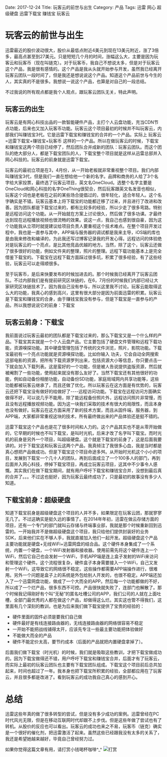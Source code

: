 Date: 2017-12-24
Title: 玩客云的前世与出生
Category: 产品
Tags: 迅雷 网心 超级硬盘 迅雷下载宝 赚钱宝 玩客云

# 玩客云的前世与出生
迅雷最近的股价波动很大，股价从最低点附近4美元到现在13美元附近，涨了3倍多，最高点甚至到27美元。只是短短几个月的时间，涨幅这么大，主要是因为玩客云和玩客币（现在叫链克）。对于玩客币，我自己不想说太多，但是对于玩客云这个产品，我是很有感情的。这个产品是我从头就开始参与开发，虽然我已经离开玩客云团队一段时间了，但是我还是想说说这个产品。知道这个产品前世与今生的人，其实真的不是很多。我想说一说这个产品，也算是对自己的一段总结。

不过我说的所有观点都是我个人观点，跟玩客云团队无关，特此声明。

## 玩客云的出生
玩客云是有网心科技出品的一款智能硬件产品，主打个人云盘功能，充当CDN节点功能，后来也又加入玩客币功能。玩客云这个项目最初的时候并不叫玩客云，内部我们叫赚钱宝3代。它是迅雷下载宝和赚钱宝的合并的一个产品。实际上 玩客云=迅雷下载宝+赚钱宝+玩客币 这样的一个产品。所以在做玩客云的时候，下载宝和赚钱宝这两个项目已经停了，然后团队合并成新的团队：玩客云团队。而这个团队的绝大部分人，都是下载宝团队的人，下载宝整个项目就是这样从迅雷总部并入网心科技的。玩客云的前身就是迅雷下载宝。

玩客云的最初立项是在3，4月份，从一开始老板就非常重视整个项目。我们内部叫赚钱宝3代，但是我们一直在想给他一个新的名字。品牌和商务的人给了3个名字给大家投票，最终选了玩客云项目，英文名OneCloud。选整个名字主要是OneCloud和网心科技的名字OneThing很契合，然后玩客跟英文名发音也相似，玩客这个词也是老板在之前的某些场合提倡过的，很年轻化，适合年轻人。这个名字确实是不错。玩客云基本上将下载宝的功能都迁移了过来，并且进行了改进和改善。因为团队都是下载宝过来的，都有比较多的经验，所以少走了很多弯路。特别是远程访问这个功能。从一开始就在方案上讨论很久，然后做了很多功课。才最终达到现在远程播放视频也很流畅的效果。说这一点，我自己也感到很自豪，因为这个功能我从立项时就提建议给项目负责人要重视这个技术难点。在整个项目开发过程中，我也是一直参与其中，APP端与服务器的调试都是我来主导，iOS端的库也是由我来修改和编译的，为此我还写过博客记录我的开发心得。远程访问的体验绝对是玩客云的一个亮点，是比其他竞品优越的地方。当然，除了这个，玩客云还做了很多很好的功能，例如文件夹的整理，照片的整理。远程下载功能基本上是完全借鉴下载宝的。下载宝在远程下载方面踩过很多坑，积累了很多经验，有了这些经验，玩客云可以走得顺很多。

至于玩客币，是后来快要发布的时候加进去的。那个时候我已经离开了玩客云团队。不过内部我们是有提前研究区块链的，在6，7月份的时候我们内部已经让大家研究区块链技术了。因为我自己没有参与，所以这里我不讨论。玩客云能取得这么大的功能，我真心的感到高兴，这里有很大部分是因为前面迅雷的积累。玩客云是下载宝和赚钱宝的合身，由于赚钱宝我没有参与，但是下载宝是一直参与的产品，所以我想说说它的前身：下载宝

## 玩客云前身：下载宝
我前面说过玩客云最初的团队都是下载宝过来的，那么下载宝又是一个什么样的产品。下载宝其实就是一个个人云盘产品。它主要包括了硬盘文件管理和远程下载功能，资源嗅探功能。其中硬盘管理包括了传统的文件浏览，照片，影院功能。下载宝最初有一个亮点功能就是资源嗅探功能。比如你输入 功夫，它会自动全网搜索这部电影的资源，把所有下载资源罗列出来，包括资源大小等信息，你只要点击一下就会加入下载列表。这是蛮好的一个功能，但是被人告说提供盗版资源，然后就被阉割了一些功能，使用起来就没有那么友好了。当然下载宝还有其他很好的功能，例如自动备份相册功能，自动备份SD功能，家庭局域网内共享功能等，这些功能都被玩客云继承了，而且还做了优化。所以玩客云在这方面是有优势的，玩客云还把下载宝没有做好的给做好了----远程访问功能。下载宝在远程访问方面确实做得不好，可以说几乎不能用，除了能远程备份照片外，远程访问照片非常慢，而且没有远程播放视频功能。因为这一块我们采取的技术有很大的局限性，而且本身也没有做好。玩客云在这方面采用了新的技术方案，而且从固件端，服务器，到APP端，大家都非常重视这块的技术，所有最终做出来的产品体验还是挺不错的。

迅雷下载宝这个产品也是花了很多时间和人力的。这个产品其实也不是从零开始做的，它早期的时候也不叫下载宝，是叫时光机，后来才改了名字叫下载宝。而时光机的前身是另外一个项目，叫超级硬盘。这个就是下载宝的前身了，这是后面我要讲的。对于下载宝这和玩客云这两个产品，我真倾注了我很多心血，我是当时都是真心想把产品做成功。但是下载宝这个项目命途多舛。从开始时光机这个小小的项目，发展到下载宝一个几十人的团队，再到后面成立了一个100多人的部门，再到后面并入网心科技，停掉下载宝项目，再成立玩客云项目，这其中不少事令人感慨。其实我们在做下载宝期间，就有用户呼吁下载宝和赚钱宝合并，没想到最后真的合并了。。。不过这也挺好，因为玩客云最终成功了，只是最初的故事没有多少人知道。

## 下载宝前身：超级硬盘
知道下载宝前身是超级硬盘这个项目的人并不多，如果限定在玩客云团，那就寥寥无几了。不过这确实是挺久远的事情了。在2014年年初，迅雷在做云存储方面的项目，还有一个专门的部门就叫云存储与终端事业部，我就是那个时候重新回到迅雷的。一开始我并不是做超级硬盘这个项目，我只给他们提供封装好的业务SDK，后来他们实在不够人手，我就直接加入他们一起开发。超级硬盘这个产品主要功能就是硬盘+无线WiFi+迅雷网盘的结合品。这个硬件本身集成了一个系统，内置一个硬盘，一个WiFi发射器和接收器。使用前需先将这个硬件连上一个WiFi，然后它自己也会发射一个WiFi，手机APP端是连上盒子发射的WiFi来访问和管理这个硬件。这个流程很复杂，硬件盒子本身需要接入一个WiFi，自己又发射一个WiFi，这导致它的网络很不稳定。这些操作都需要APP端操作进行，很难用。另外一个问题是盒子上的系统是外包给别人开发的，也很不稳定。APP端还加入了一个迅雷网盘功能，做成了一个大而全的APP。然后每一个功能都做的不好，所以成了一个烂产品，很多东西不可控。产品很快就失败了，连部门也解散了。那个时候我记得刚好有个叫“无秘”的匿名吐槽公司的APP，我们公司的人就在上面吐槽，全部门最优秀的人都在做这个产品，却做得这么烂。其实这也管不得我们，这里面有几个深刻的教训，也是为后来我们做下载宝提供了宝贵的经验的：

* 硬件里面的固件必须是要我们自己做 
* 硬件最好是有线连接路由器的，无线连接路由器的网络很容易不稳定
* 一开始不能把战线铺得太开，应该先专注一些最主要功能把体验做好
* 不能做大而全的产品
* 硬件不能定价太高，要节约成本（后面的产品就把内置硬盘拿掉了）。

后面我们做下载宝（时光机）的时候，我们就是吸取这些教训，才把下载宝做成功的。因为下载宝做得还不错，用户呼吁下载宝和赚钱宝合并，后面才有了玩客云，而实际上最初的玩客云团队也主要有下载宝团队组成。下载宝这个项目前后总共加起来，时间也超过了一年。我本身也把下载宝所积累的经验，全部都应用在了玩客云，并且很多都是改进了。看到玩客云的成功我自己真心的感到开心。

# 总结
迅雷这些年真的做了很多转型的尝试，但是没有多少成功的案例。迅雷曾经在PC时代风光无限，但是在移动互联网时代却跟不上步伐。但是这些年做了尝试也有了转机。从股价的反应也可以看出。玩客云的成功也来之不易，玩客币（链克）确实是一个很好的催化剂，把迅雷激活了起来。虽然这些已经跟我没有太多的关系了，我还是希望她越来越好，毕竟自己曾经努力过。



如果你觉得这篇文章有用，请打赏小钱喝杯咖啡^_^
![打赏](https://raw.githubusercontent.com/szuwest/szuwest.github.io/master/images/2018-02-21%20133111.jpg)